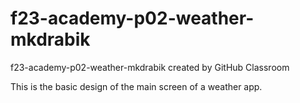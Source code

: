 # f23-academy-p02-weather-mkdrabik
f23-academy-p02-weather-mkdrabik created by GitHub Classroom

This is the basic design of the main screen of a weather app.
